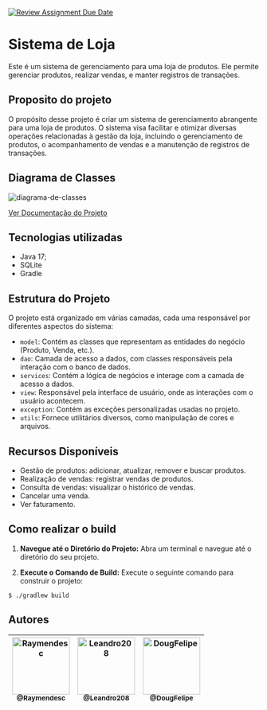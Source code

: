 [![Review Assignment Due Date](https://classroom.github.com/assets/deadline-readme-button-24ddc0f5d75046c5622901739e7c5dd533143b0c8e959d652212380cedb1ea36.svg)](https://classroom.github.com/a/u8b1GGH-)

# Sistema de Loja 
Este é um sistema de gerenciamento para uma loja de produtos. Ele permite gerenciar produtos, realizar vendas, e manter registros de transações.

## Proposito do projeto
O propósito desse projeto é criar um sistema de gerenciamento abrangente para uma loja de produtos. O sistema visa facilitar e otimizar diversas operações relacionadas à gestão da loja, incluindo o gerenciamento de produtos, o acompanhamento de vendas e a manutenção de registros de transações.

## Diagrama de Classes

![diagrama-de-classes](https://github.com/imetropoledigital/trabalho-final-rayana-mendes/assets/81039247/7fafcd11-1ad5-4c5b-b96a-d5de0b946d32)

[Ver Documentação do Projeto](https://github.com/imetropoledigital/trabalho-final-rayana-mendes/files/13648818/documentacao.pdf)

## Tecnologias utilizadas

- Java 17;
- SQLite
- Gradle

## Estrutura do Projeto

O projeto está organizado em várias camadas, cada uma responsável por diferentes aspectos do sistema:

- `model`: Contém as classes que representam as entidades do negócio (Produto, Venda, etc.).
- `dao`: Camada de acesso a dados, com classes responsáveis pela interação com o banco de dados.
- `services`: Contém a lógica de negócios e interage com a camada de acesso a dados.
- `view`: Responsável pela interface de usuário, onde as interações com o usuário acontecem.
- `exception`: Contém as exceções personalizadas usadas no projeto.
- `utils`: Fornece utilitários diversos, como manipulação de cores e arquivos.

## Recursos Disponíveis

- Gestão de produtos: adicionar, atualizar, remover e buscar produtos.
- Realização de vendas: registrar vendas de produtos.
- Consulta de vendas: visualizar o histórico de vendas.
- Cancelar uma venda.
- Ver faturamento.


## Como realizar o build

1. **Navegue até o Diretório do Projeto:**
   Abra um terminal e navegue até o diretório do seu projeto.

3. **Execute o Comando de Build:**
   Execute o seguinte comando para construir o projeto:

```console
$ ./gradlew build
```

## Autores
| [<img alt="Raymendesc" src="https://github.com/Raymendesc.png?size=115" width="115"><br><sub>@Raymendesc</sub>](https://github.com/raymendesc)| [<img alt="Leandro208" src="https://github.com/leandro208.png?size=115" width="115"><br><sub>@Leandro208</sub>](https://github.com/leandro208)| [<img alt="DougFelipe" src="https://github.com/DougFelipe.png?size=115" width="115"><br><sub>@DougFelipe</sub>](https://github.com/DougFelipe)| 
| :---: |:---: |:---:
